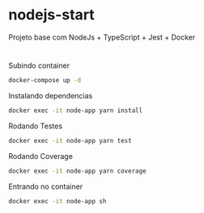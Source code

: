 # nodejs-start
Projeto base com NodeJs + TypeScript + Jest + Docker


# 
Subindo container
```sh
docker-compose up -d
```

Instalando dependencias
```sh
docker exec -it node-app yarn install
```
  
Rodando Testes
```sh
docker exec -it node-app yarn test
```

Rodando Coverage
```sh
docker exec -it node-app yarn coverage
```

Entrando no container
```sh
docker exec -it node-app sh
```